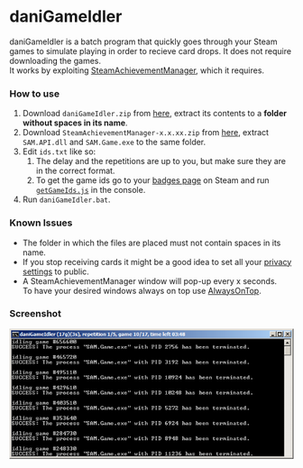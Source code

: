 # daniGameIdler
daniGameIdler is a batch program that quickly goes through your Steam games to simulate playing in order to recieve card drops. It does not require downloading the games.  
It works by exploiting [SteamAchievementManager](https://github.com/gibbed/SteamAchievementManager), which it requires. 

### How to use
1. Download `daniGameIdler.zip` from [here](https://github.com/daniel-barbu/daniGameIdler/releases/download/v1.1.6/daniGameIdler.zip), extract its contents to a **folder without spaces in its name**.
2. Download `SteamAchievementManager-x.x.xx.zip` from [here](https://github.com/gibbed/SteamAchievementManager/releases/download/7.0.25/SteamAchievementManager-7.0.25.zip), extract `SAM.API.dll` and `SAM.Game.exe` to the same folder.
3. Edit `ids.txt` like so:
   1. The delay and the repetitions are up to you, but make sure they are in the correct format.
   2. To get the game ids go to your [badges page](https://steamcommunity.com/id/<YOUR-ID>/badges/) on Steam and run [`getGameIds.js`](https://github.com/daniel-barbu/daniGameIdler/raw/master/getGameIds.js) in the console.
4. Run `daniGameIdler.bat`.

### Known Issues
* The folder in which the files are placed must not contain spaces in its name.
* If you stop receiving cards it might be a good idea to set all your [privacy settings](https://steamcommunity.com/id/me/edit/settings) to public.
* A SteamAchievementManager window will pop-up every x seconds.  
  To have your desired windows always on top use [AlwaysOnTop](https://github.com/daniel-barbu/AlwaysOnTop).

### Screenshot
![img/screenshot.png did not load correctly](/img/screenshot.png)
